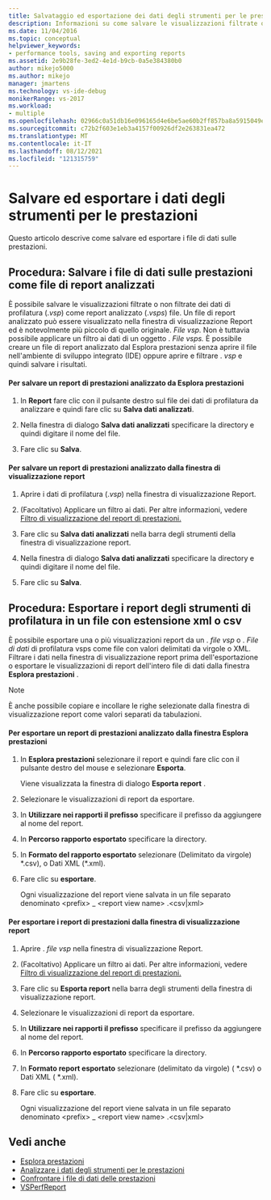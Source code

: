 ```yaml
---
title: Salvataggio ed esportazione dei dati degli strumenti per le prestazioni | Microsoft Docs
description: Informazioni su come salvare le visualizzazioni filtrate o non filtrate dei file di dati di profilatura (con estensione vsp) come file di report analizzati (con estensione vsps).
ms.date: 11/04/2016
ms.topic: conceptual
helpviewer_keywords:
- performance tools, saving and exporting reports
ms.assetid: 2e9b28fe-3ed2-4e1d-b9cb-0a5e384380b0
author: mikejo5000
ms.author: mikejo
manager: jmartens
ms.technology: vs-ide-debug
monikerRange: vs-2017
ms.workload:
- multiple
ms.openlocfilehash: 02966c0a51db16e096165d4e6be5ae60b2ff857ba8a5915049e828fc4a041c6e
ms.sourcegitcommit: c72b2f603e1eb3a4157f00926df2e263831ea472
ms.translationtype: MT
ms.contentlocale: it-IT
ms.lasthandoff: 08/12/2021
ms.locfileid: "121315759"
---
```

# <a name="save-and-export-performance-tools-data"></a>Salvare ed esportare i dati degli strumenti per le prestazioni
Questo articolo descrive come salvare ed esportare i file di dati sulle prestazioni.

## <a name="how-to-save-performance-data-files-as-analyzed-report-files"></a>Procedura: Salvare i file di dati sulle prestazioni come file di report analizzati
 È possibile salvare le visualizzazioni filtrate o non filtrate dei dati di profilatura (.*vsp*) come report analizzato (.*vsps*) file. Un file di report analizzato può essere visualizzato nella finestra di visualizzazione Report ed è notevolmente più piccolo di quello originale. *File vsp.* Non è tuttavia possibile applicare un filtro ai dati di un oggetto . *File vsps.* È possibile creare un file di report analizzato dal Esplora prestazioni senza aprire il file nell'ambiente di sviluppo integrato (IDE) oppure aprire e filtrare . *vsp* e quindi salvare i risultati.

#### <a name="to-save-an-analyzed-performance-report-from-the-performance-explorer"></a>Per salvare un report di prestazioni analizzato da Esplora prestazioni

1. In **Report** fare clic con il pulsante destro sul file dei dati di profilatura da analizzare e quindi fare clic su **Salva dati analizzati**.

2. Nella finestra di dialogo **Salva dati analizzati** specificare la directory e quindi digitare il nome del file.

3. Fare clic su **Salva**.

#### <a name="to-save-an-analyzed-performance-report-from-the-report-view-window"></a>Per salvare un report di prestazioni analizzato dalla finestra di visualizzazione report

1. Aprire i dati di profilatura (.*vsp*) nella finestra di visualizzazione Report.

2. (Facoltativo) Applicare un filtro ai dati. Per altre informazioni, vedere [Filtro di visualizzazione del report di prestazioni.](../profiling/performance-report-view-filter.md)

3. Fare clic su **Salva dati analizzati** nella barra degli strumenti della finestra di visualizzazione report.

4. Nella finestra di dialogo **Salva dati analizzati** specificare la directory e quindi digitare il nome del file.

5. Fare clic su **Salva**.

## <a name="how-to-export-profiling-tools-reports-to-an-xml-or-csv-file"></a>Procedura: Esportare i report degli strumenti di profilatura in un file con estensione xml o csv
 È possibile esportare una o più visualizzazioni report da un . *file vsp* o . *File di dati* di profilatura vsps come file con valori delimitati da virgole o XML. Filtrare i dati nella finestra di visualizzazione report prima dell'esportazione o esportare le visualizzazioni di report dell'intero file di dati dalla finestra **Esplora prestazioni** .

> [!NOTE]
> È anche possibile copiare e incollare le righe selezionate dalla finestra di visualizzazione report come valori separati da tabulazioni.

#### <a name="to-export-performance-reports-from-the-performance-explorer-window"></a>Per esportare un report di prestazioni analizzato dalla finestra Esplora prestazioni

1. In **Esplora prestazioni** selezionare il report e quindi fare clic con il pulsante destro del mouse e selezionare **Esporta**.

     Viene visualizzata la finestra di dialogo **Esporta report** .

2. Selezionare le visualizzazioni di report da esportare.

3. In **Utilizzare nei rapporti il prefisso** specificare il prefisso da aggiungere al nome del report.

4. In **Percorso rapporto esportato** specificare la directory.

5. In **Formato del rapporto esportato** selezionare (Delimitato da virgole) \*.csv\), o Dati XML (\*.xml\).

6. Fare clic su **esportare**.

     Ogni visualizzazione del report viene salvata in un file separato denominato \<prefix> _ \<report view name> .\<csv&#124;xml>

#### <a name="to-export-performance-reports-from-the-report-view-window"></a>Per esportare i report di prestazioni dalla finestra di visualizzazione report

1. Aprire . *file vsp* nella finestra di visualizzazione Report.

2. (Facoltativo) Applicare un filtro ai dati. Per altre informazioni, vedere [Filtro di visualizzazione del report di prestazioni.](../profiling/performance-report-view-filter.md)

3. Fare clic su **Esporta report** nella barra degli strumenti della finestra di visualizzazione report.

4. Selezionare le visualizzazioni di report da esportare.

5. In **Utilizzare nei rapporti il prefisso** specificare il prefisso da aggiungere al nome del report.

6. In **Percorso rapporto esportato** specificare la directory.

7. In **Formato report esportato** selezionare (delimitato da virgole) ( \*.csv) o Dati XML ( \*.xml).

8. Fare clic su **esportare**.

     Ogni visualizzazione del report viene salvata in un file separato denominato \<prefix> _ \<report view name> .\<csv&#124;xml>

## <a name="see-also"></a>Vedi anche
- [Esplora prestazioni](../profiling/performance-explorer.md)
- [Analizzare i dati degli strumenti per le prestazioni](../profiling/analyzing-performance-tools-data.md)
- [Confrontare i file di dati delle prestazioni](../profiling/comparing-performance-data-files.md)
- [VSPerfReport](../profiling/vsperfreport.md)

